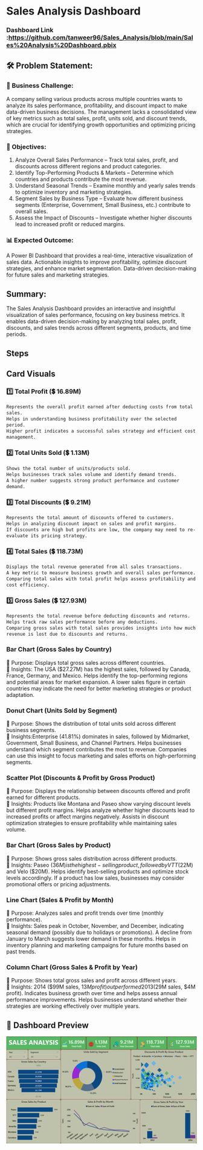 


# Sales Analysis Dashboard

### Dashboard Link :https://github.com/tanweer96/Sales_Analysis/blob/main/Sales%20Analysis%20Dashboard.pbix

## 🛠 Problem Statement:
### 📌 Business Challenge:
A company selling various products across multiple countries wants to analyze its sales performance, profitability, and discount impact to make data-driven business decisions. The management lacks a consolidated view of key metrics such as total sales, profit, units sold, and discount trends, which are crucial for identifying growth opportunities and optimizing pricing strategies.

### 🎯 Objectives:
1. Analyze Overall Sales Performance – Track total sales, profit, and discounts across different regions and product categories.
2. Identify Top-Performing Products & Markets – Determine which countries and products contribute the most revenue.
3. Understand Seasonal Trends – Examine monthly and yearly sales trends to optimize inventory and marketing strategies.
4. Segment Sales by Business Type – Evaluate how different business segments (Enterprise, Government, Small Business, etc.) contribute to overall sales.
5. Assess the Impact of Discounts – Investigate whether higher discounts lead to increased profit or reduced margins.
### 📊 Expected Outcome:
A Power BI Dashboard that provides a real-time, interactive visualization of sales data.
Actionable insights to improve profitability, optimize discount strategies, and enhance market segmentation.
Data-driven decision-making for future sales and marketing strategies.

## Summary:

The Sales Analysis Dashboard provides an interactive and insightful visualization of sales performance, focusing on key business metrics. It enables data-driven decision-making by analyzing total sales, profit, discounts, and sales trends across different segments, products, and time periods.


## Steps
## Card Visuals

### 1️⃣ Total Profit (💲 16.89M)
    Represents the overall profit earned after deducting costs from total sales.
    Helps in understanding business profitability over the selected period.
    Higher profit indicates a successful sales strategy and efficient cost management.

### 2️⃣ Total Units Sold (💲 1.13M)
    Shows the total number of units/products sold.
    Helps businesses track sales volume and identify demand trends.
    A higher number suggests strong product performance and customer demand.

### 3️⃣ Total Discounts (💲 9.21M)
    Represents the total amount of discounts offered to customers.
    Helps in analyzing discount impact on sales and profit margins.
    If discounts are high but profits are low, the company may need to re-evaluate its pricing strategy.

### 4️⃣ Total Sales (💲 118.73M)
    Displays the total revenue generated from all sales transactions.
    A key metric to measure business growth and overall sales performance.
    Comparing total sales with total profit helps assess profitability and cost efficiency.

### 5️⃣ Gross Sales (💲 127.93M)
    Represents the total revenue before deducting discounts and returns.
    Helps track raw sales performance before any deductions.
    Comparing gross sales with total sales provides insights into how much revenue is lost due to discounts and returns.

### Bar Chart (Gross Sales by Country)
🔹 Purpose: Displays total gross sales across different countries.  
🔹 Insights:
The USA ($27.27M) has the highest sales, followed by Canada, France, Germany, and Mexico.
Helps identify the top-performing regions and potential areas for market expansion.
A lower sales figure in certain countries may indicate the need for better marketing strategies or product adaptation.

### Donut Chart (Units Sold by Segment)
🔹 Purpose: Shows the distribution of total units sold across different business segments.  
🔹 Insights:Enterprise (41.81%) dominates in sales, followed by Midmarket, Government, Small Business, and Channel Partners.
Helps businesses understand which segment contributes the most to revenue.
Companies can use this insight to focus marketing and sales efforts on high-performing segments.
### Scatter Plot (Discounts & Profit by Gross Product)
🔹 Purpose: Displays the relationship between discounts offered and profit earned for different products.  
🔹 Insights: Products like Montana and Paseo show varying discount levels but different profit margins.
Helps analyze whether higher discounts lead to increased profits or affect margins negatively.
Assists in discount optimization strategies to ensure profitability while maintaining sales volume.
### Bar Chart (Gross Sales by Product)
🔹 Purpose: Shows gross sales distribution across different products.  
🔹 Insights: Paseo ($36M) is the highest-selling product, followed by VTT ($22M) and Velo ($20M).
Helps identify best-selling products and optimize stock levels accordingly.
If a product has low sales, businesses may consider promotional offers or pricing adjustments.
### Line Chart (Sales & Profit by Month)
🔹 Purpose: Analyzes sales and profit trends over time (monthly performance).  
🔹 Insights: Sales peak in October, November, and December, indicating seasonal demand (possibly due to holidays or promotions).
A decline from January to March suggests lower demand in these months.
Helps in inventory planning and marketing campaigns for future months based on past trends.
### Column Chart (Gross Sales & Profit by Year)
🔹 Purpose: Shows total gross sales and profit across different years.  
🔹 Insights: 2014 ($99M sales, $13M profit) outperformed 2013 ($29M sales, $4M profit).
Indicates business growth over time and helps assess annual performance improvements.
Helps businesses understand whether their strategies are working effectively over multiple years.


## 📸 Dashboard Preview  
![Sales Analysis Dashboard](https://github.com/tanweer96/Sales_Analysis/blob/main/Sales%20Dash.png)
